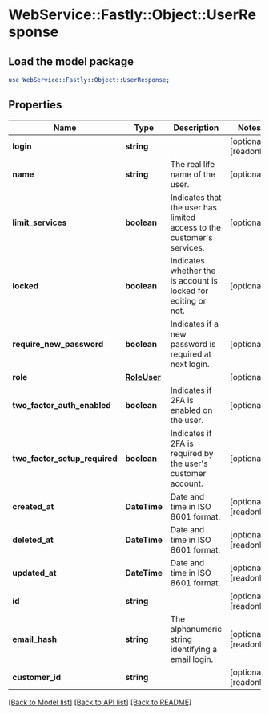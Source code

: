 # WebService::Fastly::Object::UserResponse

## Load the model package
```perl
use WebService::Fastly::Object::UserResponse;
```

## Properties
Name | Type | Description | Notes
------------ | ------------- | ------------- | -------------
**login** | **string** |  | [optional] [readonly] 
**name** | **string** | The real life name of the user. | [optional] 
**limit_services** | **boolean** | Indicates that the user has limited access to the customer&#39;s services. | [optional] 
**locked** | **boolean** | Indicates whether the is account is locked for editing or not. | [optional] 
**require_new_password** | **boolean** | Indicates if a new password is required at next login. | [optional] 
**role** | [**RoleUser**](RoleUser.md) |  | [optional] 
**two_factor_auth_enabled** | **boolean** | Indicates if 2FA is enabled on the user. | [optional] 
**two_factor_setup_required** | **boolean** | Indicates if 2FA is required by the user&#39;s customer account. | [optional] 
**created_at** | **DateTime** | Date and time in ISO 8601 format. | [optional] [readonly] 
**deleted_at** | **DateTime** | Date and time in ISO 8601 format. | [optional] [readonly] 
**updated_at** | **DateTime** | Date and time in ISO 8601 format. | [optional] [readonly] 
**id** | **string** |  | [optional] [readonly] 
**email_hash** | **string** | The alphanumeric string identifying a email login. | [optional] [readonly] 
**customer_id** | **string** |  | [optional] [readonly] 

[[Back to Model list]](../README.md#documentation-for-models) [[Back to API list]](../README.md#documentation-for-api-endpoints) [[Back to README]](../README.md)


